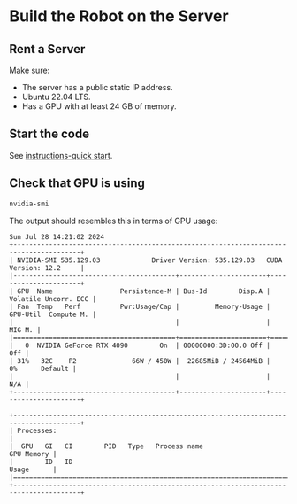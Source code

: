# Build the Robot on the Server

## Rent a Server

Make sure:

- The server has a public static IP address.
- Ubuntu 22.04 LTS.
- Has a GPU with at least 24 GB of memory.

## Start the code

See [instructions-quick start](./README.md#quick-start).

## Check that GPU is using

```bash
nvidia-smi
```

The output should resembles this in terms of GPU usage:

```
Sun Jul 28 14:21:02 2024       
+---------------------------------------------------------------------------------------+
| NVIDIA-SMI 535.129.03             Driver Version: 535.129.03   CUDA Version: 12.2     |
|-----------------------------------------+----------------------+----------------------+
| GPU  Name                 Persistence-M | Bus-Id        Disp.A | Volatile Uncorr. ECC |
| Fan  Temp   Perf          Pwr:Usage/Cap |         Memory-Usage | GPU-Util  Compute M. |
|                                         |                      |               MIG M. |
|=========================================+======================+======================|
|   0  NVIDIA GeForce RTX 4090        On  | 00000000:3D:00.0 Off |                  Off |
| 31%   32C    P2              66W / 450W |  22685MiB / 24564MiB |      0%      Default |
|                                         |                      |                  N/A |
+-----------------------------------------+----------------------+----------------------+
                                                                                         
+---------------------------------------------------------------------------------------+
| Processes:                                                                            |
|  GPU   GI   CI        PID   Type   Process name                            GPU Memory |
|        ID   ID                                                             Usage      |
|=======================================================================================|
+---------------------------------------------------------------------------------------+
```
